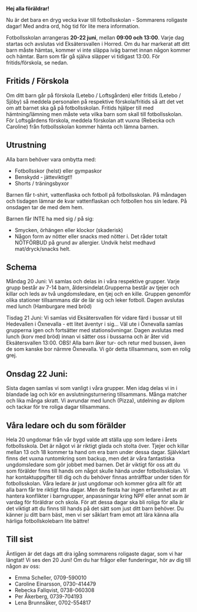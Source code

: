 **Hej alla föräldrar!**

Nu är det bara en dryg vecka kvar till fotbollsskolan - Sommarens roligaste dagar!
Med andra ord, hög tid för lite mera information.

Fotbollsskolan arrangeras **20-22 juni**, mellan **09:00 och 13:00**.
Varje dag startas och avslutas vid Eksätersvallen i Horred.
Om du har markerat att ditt barn måste hämtas, kommer vi inte släppa iväg barnet innan någon kommer och hämtar. Barn som får gå själva släpper vi tidigast 13:00. För fritids/förskola, se nedan.

## Fritids / Förskola 
Om ditt barn går på förskola (Letebo / Loftsgården) eller fritids (Letebo / Sjöby) så meddela personalen på respektive förskola/fritids så att det vet om att barnet ska gå på fotbollsskolan. Fritids hjälper till med hämtning/lämning men måste veta vilka barn som skall till fotbollsskolan.
För Loftsgårdens förskola, meddela förskolan att vuxna (Rebecka och Caroline) från fotbollsskolan kommer hämta och lämna barnen. 

## Utrustning
Alla barn behöver vara ombytta med:
- Fotbollsskor (helst) eller gympaskor
- Benskydd - jätteviktigt!!
- Shorts / träningsbyxor

Barnen får t-shirt, vattenflaska och fotboll på fotbollsskolan. På måndagen och tisdagen lämnar de kvar vattenflaskan och fotbollen hos sin ledare. På onsdagen tar de med dem hem.

Barnen får INTE ha med sig / på sig: 
- Smycken, örhängen eller klockor (skaderisk)
- Någon form av nötter eller snacks med nötter i. Det råder totalt NÖTFÖRBUD på grund av
allergier. Undvik helst medhavd mat/dryck/snacks helt.

## Schema
Måndag 20 Juni:
Vi samlas och delas in i våra respektive grupper. Varje grupp består av 7-14 barn, åldersindelat.Grupperna består av tjejer och killar och leds av två ungdomsledare, en tjej och en kille. Gruppen genomför olika stationer tillsammans där de lär sig och leker fotboll. Dagen avslutas med lunch (Hamburgare med bröd)

Tisdag 21 Juni:
Vi samlas vid Eksätersvallen för vidare färd i bussar ut till Hedevallen i Öxnevalla - ett litet äventyr i sig...
Väl ute i Öxnevalla samlas grupperna igen och fortsätter med stationsövningar. Dagen avslutas med lunch (korv med bröd) innan vi sätter oss i bussarna och är åter vid Eksätersvallen 13:00. OBS! Alla barn åker tur- och retur med bussen, även de som kanske bor närmre Öxnevalla. Vi gör detta tillsammans, som en rolig grej.

## Onsdag 22 Juni:
Sista dagen samlas vi som vanligt i våra grupper. Men idag delas vi in i blandade lag och kör en avslutningsturnering tillsammans. Många matcher och lika många skratt. Vi avrundar med lunch (Pizza), utdelning av diplom och tackar för tre roliga dagar tillsammans.

## Våra ledare och du som förälder
Hela 20 ungdomar från vår bygd valde att ställa upp som ledare i årets fotbollsskola. Det är något vi är riktigt glada och stolta över. Tjejer och killar mellan 13 och 18 kommer ta hand om era barn under dessa dagar. Självklart finns det vuxna runtomkring som backup, men det är våra fantastiska ungdomsledare som gör jobbet med barnen. Det är viktigt för oss att du som förälder finns till hands om något skulle hända under fotbollsskolan. Vi har kontaktuppgifter till dig och du behöver finnas anträffbar under tiden för fotbollsskolan. Våra ledare är just ungdomar och kommer göra allt för att alla barn får tre riktigt fina dagar. Men de flesta har ingen erfarenhet av att hantera konflikter i barngrupper, anpassningar kring NPF eller annat som är vardag för föräldrar och skola. För att dessa dagar ska bli roliga för alla är det viktigt att du finns till hands på det sätt som just ditt barn behöver. Du känner ju ditt barn bäst, men vi ser såklart fram emot att lära känna alla härliga fotbollskolebarn lite bättre!

## Till sist
Äntligen är det dags att dra igång sommarens roligaste dagar, som vi har längtat! Vi ses den 20 Juni! Om du har frågor eller funderingar, hör av dig till någon av oss: 

- Emma Scheller, 0709-590010
- Caroline Einarsson, 0730-414479
- Rebecka Fallqvist, 0738-060308
- Per Åkerberg, 0739-704193
- Lena Brunnsåker, 0702-554817
